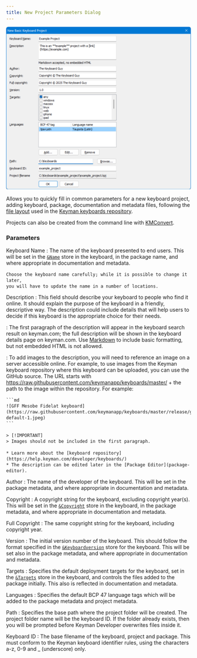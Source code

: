 ```yaml
---
title: New Project Parameters Dialog
---
```


![New Project Parameters dialog](../images/ui/frmNewProjectParameters.png)

Allows you to quickly fill in common parameters for a new keyboard
project, adding keyboard, package, documentation and metadata files,
following the [file layout](/developer/keyboards/) used in the [Keyman keyboards repository](https://github.com/keymanapp/keyboards).

Projects can also be created from the command line with
[KMConvert](kmconvert).

### Parameters

Keyboard Name
:   The name of the keyboard presented to end users. This will be set in the
    [`&Name`](/developer/language/reference/name) store in the keyboard, in the
    package name, and where appropriate in documentation and metadata.

    Choose the keyboard name carefully; while it is possible to change it later,
    you will have to update the name in a number of locations.

Description
:   This field should describe your keyboard to people who find it online. It
    should explain the purpose of the keyboard in a friendly, descriptive way.
    The description could include details that will help users to decide if this
    keyboard is the appropriate choice for their needs.

:   The first paragraph of the description will appear in the keyboard search
    result on keyman.com; the full description will be shown in the keyboard
    details page on keyman.com. Use
    [Markdown](https://www.markdownguide.org/basic-syntax) to include basic
    formatting, but not embedded HTML is not allowed.

:   To add images to the description, you will need to reference an image on a
    server accessible online. For example, to use images from the Keyman
    keyboard repository where this keyboard can be uploaded, you can use the
    GitHub source. The URL starts with
    https://raw.githubusercontent.com/keymanapp/keyboards/master/ + the path to
    the image within the repository. For example:

    ```md
    ![GFF Mesobe Fidelat keyboard](https://raw.githubusercontent.com/keymanapp/keyboards/master/release/gff/gff_mesobe_fidelat/source/help/images/gff_mesobe_fidelat-default-1.jpeg)
    ```

    > [!IMPORTANT]
    > Images should not be included in the first paragraph.

    * Learn more about the [keyboard repository](https://help.keyman.com/developer/keyboards/)
    * The description can be edited later in the [Package Editor](package-editor).

Author
:   The name of the developer of the keyboard. This will be set in the package
    metadata, and where appropriate in documentation and metadata.

Copyright
:   A copyright string for the keyboard, excluding copyright year(s). This will
    be set in the [`&Copyright`](/developer/language/reference/copyright) store
    in the keyboard, in the package metadata, and where appropriate in
    documentation and metadata.

Full Copyright
:   The same copyright string for the keyboard, including copyright year.

Version
:   The initial version number of the keyboard. This should follow the format
    specified in the
    [`&Keyboardversion`](/developer/language/reference/keyboardversion) store
    for the keyboard. This will be set also in the package metadata, and where
    appropriate in documentation and metadata.

Targets
:   Specifies the default deployment targets for the keyboard, set in the
    [`&Targets`](/developer/language/reference/targets) store in the keyboard,
    and controls the files added to the package initially. This also is
    reflected in documentation and metadata.

Languages
:   Specifies the default BCP 47 language tags which will be added to the
    package metadata and project metadata.

Path
:   Specifies the base path where the project folder will be created. The
    project folder name will be the keyboard ID. If the folder already exists,
    then you will be prompted before Keyman Developer overwrites files inside
    it.

Keyboard ID
:   The base filename of the keyboard, project and package. This must conform to
    the Keyman keyboard identifier rules, using the characters a-z, 0-9 and _
    (underscore) only.